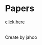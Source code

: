 <html>
  <h1>
    Papers
  </h1>
<a href="https://drive.google.com/drive/folders/1bd2O8lluB36yDvsXD7n75VIaj1S0sRoG">click here</a>
  <br><br><br>Create by jahoo
</html>
